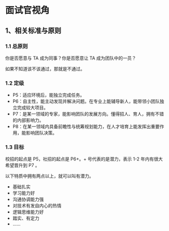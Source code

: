 # 面试官视角

## 1、相关标准与原则

### 1.1 总原则

你是否愿意与 TA 成为同事？你是否愿意让 TA 成为团队中的一员？

如果不知道该不该通过，那就是不通过。

### 1.2 定级

- P5：适应环境后，能独立完成任务。
- P6：自主性，能主动发现并解决问题。在专业上能辅导新人，能带领小团队独立完成较大项目。
- P7：是某一领域的专家，能影响团队的发展方向。懂得招人、育人，拥有不错的内部影响力。
- P8：在某一领域内具备前瞻性与统筹规划能力，在人才培育上能发挥出重要作用，能影响团队决策。

### 1.3 目标

校招的起点是 P5，社招的起点是 P6+。+ 号代表的是潜力，表示 1-2 年内有很大希望晋升到 P7 。

以下特质中拥有两点以上，就可以叫有潜力。

- 基础扎实
- 学习能力好
- 沟通协调能力强
- 对技术有发自内心的热情
- 逻辑思维能力好
- 踏实、有定力
- ……


